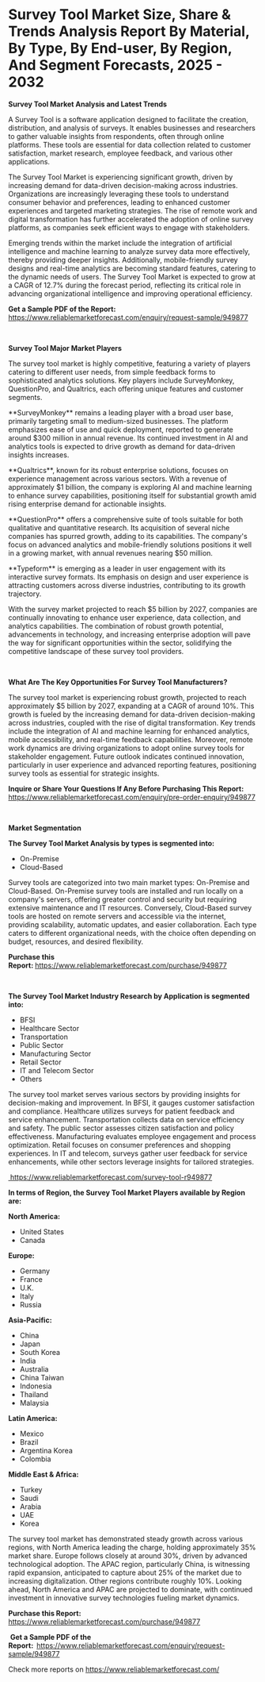 <p><h1>Survey Tool Market Size, Share & Trends Analysis Report By Material, By Type, By End-user, By Region, And Segment Forecasts, 2025 - 2032</h1></p><p><strong>Survey Tool Market Analysis and Latest Trends</strong></p>
<p><p>A Survey Tool is a software application designed to facilitate the creation, distribution, and analysis of surveys. It enables businesses and researchers to gather valuable insights from respondents, often through online platforms. These tools are essential for data collection related to customer satisfaction, market research, employee feedback, and various other applications.</p><p>The Survey Tool Market is experiencing significant growth, driven by increasing demand for data-driven decision-making across industries. Organizations are increasingly leveraging these tools to understand consumer behavior and preferences, leading to enhanced customer experiences and targeted marketing strategies. The rise of remote work and digital transformation has further accelerated the adoption of online survey platforms, as companies seek efficient ways to engage with stakeholders.</p><p>Emerging trends within the market include the integration of artificial intelligence and machine learning to analyze survey data more effectively, thereby providing deeper insights. Additionally, mobile-friendly survey designs and real-time analytics are becoming standard features, catering to the dynamic needs of users. The Survey Tool Market is expected to grow at a CAGR of 12.7% during the forecast period, reflecting its critical role in advancing organizational intelligence and improving operational efficiency.</p></p>
<p><strong>Get a Sample PDF of the Report:&nbsp;</strong> <a href="https://www.reliablemarketforecast.com/enquiry/request-sample/949877?utm_campaign=3194&utm_medium=2&utm_source=Github&utm_content=ia&utm_term=05032025&utm_id=survey-tool">https://www.reliablemarketforecast.com/enquiry/request-sample/949877</a></p>
<p>&nbsp;</p>
<p><strong>Survey Tool Major Market Players</strong></p>
<p><p>The survey tool market is highly competitive, featuring a variety of players catering to different user needs, from simple feedback forms to sophisticated analytics solutions. Key players include SurveyMonkey, QuestionPro, and Qualtrics, each offering unique features and customer segments.</p><p>**SurveyMonkey** remains a leading player with a broad user base, primarily targeting small to medium-sized businesses. The platform emphasizes ease of use and quick deployment, reported to generate around $300 million in annual revenue. Its continued investment in AI and analytics tools is expected to drive growth as demand for data-driven insights increases.</p><p>**Qualtrics**, known for its robust enterprise solutions, focuses on experience management across various sectors. With a revenue of approximately $1 billion, the company is exploring AI and machine learning to enhance survey capabilities, positioning itself for substantial growth amid rising enterprise demand for actionable insights.</p><p>**QuestionPro** offers a comprehensive suite of tools suitable for both qualitative and quantitative research. Its acquisition of several niche companies has spurred growth, adding to its capabilities. The company's focus on advanced analytics and mobile-friendly solutions positions it well in a growing market, with annual revenues nearing $50 million.</p><p>**Typeform** is emerging as a leader in user engagement with its interactive survey formats. Its emphasis on design and user experience is attracting customers across diverse industries, contributing to its growth trajectory.</p><p>With the survey market projected to reach $5 billion by 2027, companies are continually innovating to enhance user experience, data collection, and analytics capabilities. The combination of robust growth potential, advancements in technology, and increasing enterprise adoption will pave the way for significant opportunities within the sector, solidifying the competitive landscape of these survey tool providers.</p></p>
<p>&nbsp;</p>
<p><strong>What Are The Key Opportunities For Survey Tool Manufacturers?</strong></p>
<p><p>The survey tool market is experiencing robust growth, projected to reach approximately $5 billion by 2027, expanding at a CAGR of around 10%. This growth is fueled by the increasing demand for data-driven decision-making across industries, coupled with the rise of digital transformation. Key trends include the integration of AI and machine learning for enhanced analytics, mobile accessibility, and real-time feedback capabilities. Moreover, remote work dynamics are driving organizations to adopt online survey tools for stakeholder engagement. Future outlook indicates continued innovation, particularly in user experience and advanced reporting features, positioning survey tools as essential for strategic insights.</p></p>
<p><strong>Inquire or Share Your Questions If Any Before Purchasing This Report:</strong> <a href="https://www.reliablemarketforecast.com/enquiry/pre-order-enquiry/949877?utm_campaign=3194&utm_medium=2&utm_source=Github&utm_content=ia&utm_term=05032025&utm_id=survey-tool">https://www.reliablemarketforecast.com/enquiry/pre-order-enquiry/949877</a></p>
<p>&nbsp;</p>
<p><strong>Market Segmentation</strong></p>
<p><strong>The Survey Tool Market Analysis by types is segmented into:</strong></p>
<p><ul><li>On-Premise</li><li>Cloud-Based</li></ul></p>
<p><p>Survey tools are categorized into two main market types: On-Premise and Cloud-Based. On-Premise survey tools are installed and run locally on a company's servers, offering greater control and security but requiring extensive maintenance and IT resources. Conversely, Cloud-Based survey tools are hosted on remote servers and accessible via the internet, providing scalability, automatic updates, and easier collaboration. Each type caters to different organizational needs, with the choice often depending on budget, resources, and desired flexibility.</p></p>
<p><strong>Purchase this Report:&nbsp;</strong><a href="https://www.reliablemarketforecast.com/purchase/949877?utm_campaign=3194&utm_medium=2&utm_source=Github&utm_content=ia&utm_term=05032025&utm_id=survey-tool">https://www.reliablemarketforecast.com/purchase/949877</a></p>
<p>&nbsp;</p>
<p><strong>The Survey Tool Market Industry Research by Application is segmented into:</strong></p>
<p><ul><li>BFSI</li><li>Healthcare Sector</li><li>Transportation</li><li>Public Sector</li><li>Manufacturing Sector</li><li>Retail Sector</li><li>IT and Telecom Sector</li><li>Others</li></ul></p>
<p><p>The survey tool market serves various sectors by providing insights for decision-making and improvement. In BFSI, it gauges customer satisfaction and compliance. Healthcare utilizes surveys for patient feedback and service enhancement. Transportation collects data on service efficiency and safety. The public sector assesses citizen satisfaction and policy effectiveness. Manufacturing evaluates employee engagement and process optimization. Retail focuses on consumer preferences and shopping experiences. In IT and telecom, surveys gather user feedback for service enhancements, while other sectors leverage insights for tailored strategies.</p></p>
<p><a href="https://www.reliablemarketforecast.com/survey-tool-r949877?utm_campaign=3194&utm_medium=2&utm_source=Github&utm_content=ia&utm_term=05032025&utm_id=survey-tool">&nbsp;https://www.reliablemarketforecast.com/survey-tool-r949877</a></p>
<p><strong>In terms of Region, the Survey Tool Market Players available by Region are:</strong></p>
<p>
    <p> <strong> North America: </strong>
        <ul>
            <li>United States</li>
            <li>Canada</li>
        </ul>
        </p> 
    <p> <strong> Europe: </strong>
        <ul>
            <li>Germany</li>
            <li>France</li>
            <li>U.K.</li>
            <li>Italy</li>
            <li>Russia</li>
        </ul>
        </p> 
    <p> <strong> Asia-Pacific: </strong>
        <ul>
            <li>China</li>
            <li>Japan</li>
            <li>South Korea</li>
            <li>India</li>
            <li>Australia</li>
            <li>China Taiwan</li>
            <li>Indonesia</li>
            <li>Thailand</li>
            <li>Malaysia</li>
        </ul>
        </p> 
    <p> <strong> Latin America: </strong>
        <ul>
            <li>Mexico</li>
            <li>Brazil</li>
            <li>Argentina Korea</li>
            <li>Colombia</li>
        </ul>
        </p> 
    <p> <strong> Middle East & Africa: </strong>
        <ul>
            <li>Turkey</li>
            <li>Saudi</li>
            <li>Arabia</li>
            <li>UAE</li>
            <li>Korea</li>
        </ul>
    </p>
    </p>
<p><p>The survey tool market has demonstrated steady growth across various regions, with North America leading the charge, holding approximately 35% market share. Europe follows closely at around 30%, driven by advanced technological adoption. The APAC region, particularly China, is witnessing rapid expansion, anticipated to capture about 25% of the market due to increasing digitalization. Other regions contribute roughly 10%. Looking ahead, North America and APAC are projected to dominate, with continued investment in innovative survey technologies fueling market dynamics.</p></p>
<p><strong>Purchase this Report: </strong><a href="https://www.reliablemarketforecast.com/purchase/949877?utm_campaign=3194&utm_medium=2&utm_source=Github&utm_content=ia&utm_term=05032025&utm_id=survey-tool">https://www.reliablemarketforecast.com/purchase/949877</a></p>
<p>&nbsp;<strong>Get a Sample PDF of the Report:&nbsp;&nbsp;</strong><a href="https://www.reliablemarketforecast.com/enquiry/request-sample/949877?utm_campaign=3194&utm_medium=2&utm_source=Github&utm_content=ia&utm_term=05032025&utm_id=survey-tool">https://www.reliablemarketforecast.com/enquiry/request-sample/949877</a></p>
<p><strong></strong></p>
<p>Check more reports on <a href="https://www.reliablemarketforecast.com/?utm_campaign=3194&utm_medium=2&utm_source=Github&utm_content=ia&utm_term=05032025&utm_id=survey-tool">https://www.reliablemarketforecast.com/</a></p>